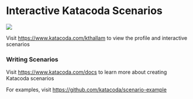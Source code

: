 # Interactive Katacoda Scenarios

[![](http://shields.katacoda.com/katacoda/kthallam/count.svg)](https://www.katacoda.com/kthallam "Get your profile on Katacoda.com")

Visit https://www.katacoda.com/kthallam to view the profile and interactive scenarios

### Writing Scenarios
Visit https://www.katacoda.com/docs to learn more about creating Katacoda scenarios

For examples, visit https://github.com/katacoda/scenario-example

